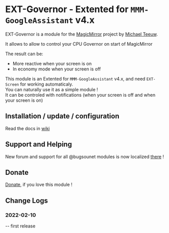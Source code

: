# EXT-Governor - Extented for `MMM-GoogleAssistant` v4.x

EXT-Governor is a module for the [MagicMirror](https://github.com/MichMich/MagicMirror) project by [Michael Teeuw](https://github.com/MichMich).<br>

It allows to allow to control your CPU Governor on start of MagicMirror

The result can be:
 * More reactive when your screen is on
 * In economy mode when your screen is off 

This module is an Extented for `MMM-GoogleAssistant` v4.x, and need `EXT-Screen` for working automaticaly.<br>
You can naturally use it as a simple module !<br>
It can be controled with notifications (when your screen is off and when your screen is on)

## Installation / update / configuration

Read the docs in [wiki](https://wiki.bugsounet.fr/EXT-Governor)

## Support and Helping
New forum and support for all @bugsounet modules is now localized [there](https://forum.bugsounet.fr) !
 
## Donate
 [Donate](https://www.paypal.com/cgi-bin/webscr?cmd=_s-xclick&hosted_button_id=TTHRH94Y4KL36&source=url), if you love this module !

## Change Logs

### 2022-02-10
   -- first release
